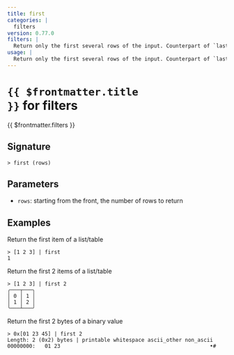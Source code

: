 ```yaml
---
title: first
categories: |
  filters
version: 0.77.0
filters: |
  Return only the first several rows of the input. Counterpart of `last`. Opposite of `skip`.
usage: |
  Return only the first several rows of the input. Counterpart of `last`. Opposite of `skip`.
---
```


# <code>{{ $frontmatter.title }}</code> for filters

<div class='command-title'>{{ $frontmatter.filters }}</div>

## Signature

```> first (rows)```

## Parameters

 -  `rows`: starting from the front, the number of rows to return

## Examples

Return the first item of a list/table
```shell
> [1 2 3] | first
1
```

Return the first 2 items of a list/table
```shell
> [1 2 3] | first 2
╭───┬───╮
│ 0 │ 1 │
│ 1 │ 2 │
╰───┴───╯

```

Return the first 2 bytes of a binary value
```shell
> 0x[01 23 45] | first 2
Length: 2 (0x2) bytes | printable whitespace ascii_other non_ascii
00000000:   01 23                                                •#

```
